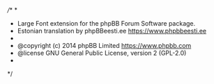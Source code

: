 */**
*
* Large Font extension for the phpBB Forum Software package.
* Estonian translation by phpBBeesti.ee <https://www.phpbbeesti.ee>
*
* @copyright (c) 2014 phpBB Limited <https://www.phpbb.com>
* @license GNU General Public License, version 2 (GPL-2.0)
*
*/

